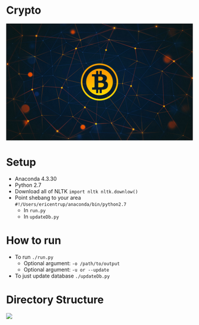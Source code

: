 # Crypto

![](Notebooks/images/bitcoin.jpg)

# Setup
- Anaconda 4.3.30
- Python 2.7
- Download all of NLTK `import nltk nltk.downlow()`
- Point shebang to your area `#!/Users/ericentrup/anaconda/bin/python2.7`
  - In `run.py`
  - In `updateDb.py`


# How to run
- To run `./run.py`
  - Optional argument: `-o /path/to/output`
  - Optional argument: `-u or --update`
- To just update database `./updateDb.py`



# Directory Structure
![](Notebooks/images/directoryTree.png)
